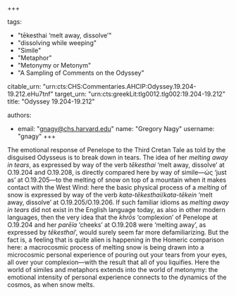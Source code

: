 +++

tags:
- "tēkesthai ‘melt away, dissolve’"
- "dissolving while weeping"
- "Simile"
- "Metaphor"
- "Metonymy or Metonym"
- "A Sampling of Comments on the Odyssey"

citable_urn: "urn:cts:CHS:Commentaries.AHCIP:Odyssey.19.204-19.212.eHu7tnf"
target_urn: "urn:cts:greekLit:tlg0012.tlg002:19.204-19.212"
title: "Odyssey 19.204-19.212"

authors:
- email: "gnagy@chs.harvard.edu"
  name: "Gregory Nagy"
  username: "gnagy"
+++

<p>The emotional response of Penelope to the Third Cretan Tale as told by the disguised Odysseus is to break down in tears. The idea of her <em>melting away in tears</em>, as expressed by way of the verb <em>tēkesthai</em> ‘melt away, dissolve’ at O.19.204 and O.19.208, is directly compared here by way of simile—ὡς ‘just as’ at O.19.205—to the melting of snow on top of a mountain when it makes contact with the West Wind: here the basic physical process of a <em>melting</em> of snow is expressed by way of the verb <em>kata-tēkesthai</em>/<em>kata-tēkein</em> ‘melt away, dissolve’ at O.19.205/O.19.206. If such familiar idioms as <em>melting away in tears</em> did not exist in the English language today, as also in other modern languages, then the very idea that the <em>khrōs</em> ‘complexion’ of Penelope at O.19.204 and her <em>parēïa</em> ‘cheeks’ at O.19.208 were ‘melting away’, as expressed by <em>tēkesthai</em>’, would surely seem far more defamiliarizing. But the fact is, a feeling that is quite alien is happening in the Homeric comparison here: a macrocosmic process of melting snow is being drawn into a microcosmic personal experience of pouring out your tears from your eyes, all over your complexion—with the result that all of you liquifies. Here the world of similes and metaphors extends into the world of metonymy: the emotional intensity of personal experience connects to the dynamics of the cosmos, as when snow melts.   </p>